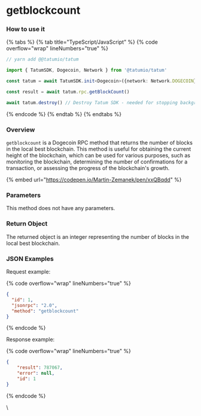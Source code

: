 # getblockcount

### How to use it

{% tabs %}
{% tab title="TypeScript/JavaScript" %}
{% code overflow="wrap" lineNumbers="true" %}
```typescript
// yarn add @@tatumio/tatum

import { TatumSDK, Dogecoin, Network } from '@tatumio/tatum'

const tatum = await TatumSDK.init<Dogecoin>({network: Network.DOGECOIN})

const result = await tatum.rpc.getBlockCount()

await tatum.destroy() // Destroy Tatum SDK - needed for stopping background jobs
```
{% endcode %}
{% endtab %}
{% endtabs %}

### Overview

`getblockcount` is a Dogecoin RPC method that returns the number of blocks in the local best blockchain. This method is useful for obtaining the current height of the blockchain, which can be used for various purposes, such as monitoring the blockchain, determining the number of confirmations for a transaction, or assessing the progress of the blockchain's growth.

{% embed url="https://codepen.io/Martin-Zemanek/pen/xxQBqdd" %}

### Parameters

This method does not have any parameters.

### Return Object

The returned object is an integer representing the number of blocks in the local best blockchain.

### JSON Examples

Request example:

{% code overflow="wrap" lineNumbers="true" %}
```json
{
  "id": 1,
  "jsonrpc": "2.0",
  "method": "getblockcount"
}
```
{% endcode %}

Response example:

{% code overflow="wrap" lineNumbers="true" %}
```json
{
    "result": 787067,
    "error": null,
    "id": 1
}
```
{% endcode %}

\
